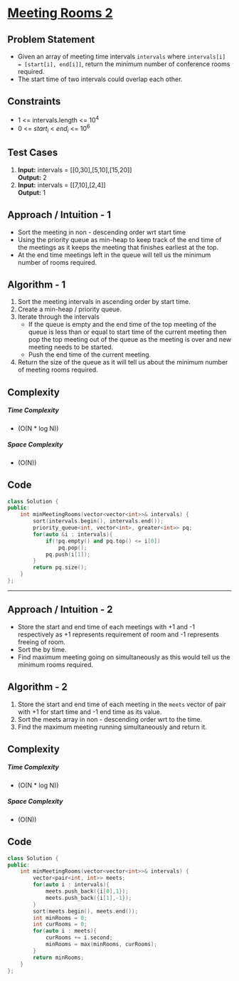 # [Meeting Rooms 2](https://leetcode.com/problems/meeting-rooms-ii/description/)

## Problem Statement
- Given an array of meeting time intervals `intervals` where `intervals[i] = [start[i], end[i]]`, return the minimum number of conference rooms required.
- The start time of two intervals could overlap each other.


## Constraints
- 1 <= intervals.length <= 10<sup>4</sup>
- 0 <= $start_i$ < $end_i$ <= 10<sup>6</sup>


## Test Cases
1. **Input:** intervals = \[[0,30],[5,10],[15,20]]<br>
**Output:** 2
2. **Input:** intervals = \[[7,10],[2,4]]<br>
**Output:** 1

## Approach / Intuition - 1
- Sort the meeting in non - descending order wrt start time
- Using the priority queue as min-heap to keep track of the end time of the meetings as it keeps the meeting that finishes earliest at the top.
- At the end time meetings left in the queue will tell us the minimum number of rooms required.

## Algorithm - 1
1. Sort the meeting intervals in ascending order by start time.
2. Create a min-heap / priority queue.
3. Iterate through the intervals
   - If the queue is empty and the end time of the top meeting of the queue is less than or equal to start time of the current meeting then pop the top meeting out of the queue as the meeting is over and new meeting needs to be started.
   - Push the end time of the current meeting.
4. Return the size of the queue as it will tell us about the minimum number of meeting rooms required.

## Complexity
##### Time Complexity
- \(O(N * log N)\)
##### Space Complexity
- \(O(N)\)

## Code
```cpp
class Solution {
public:
    int minMeetingRooms(vector<vector<int>>& intervals) {
        sort(intervals.begin(), intervals.end());
        priority_queue<int, vector<int>, greater<int>> pq;
        for(auto &i : intervals){
            if(!pq.empty() and pq.top() <= i[0])
                pq.pop();
            pq.push(i[1]);
        }
        return pq.size();
    }
};
```
<hr>

## Approach / Intuition - 2
- Store the start and end time of each meetings with +1 and -1 respectively as +1 represents requirement of room and -1 represents freeing of room.
- Sort the by time.
- Find maximum meeting going on simultaneously as this would tell us the minimum rooms required.

## Algorithm - 2
1. Store the start and end time of each meeting in the `meets` vector of pair with +1 for start time and -1 end time as its value.
2. Sort the meets array in non - descending order wrt to the time.
3. Find the maximum meeting running simultaneously and return it.

## Complexity
##### Time Complexity
- \(O(N * log N)\)
##### Space Complexity
- \(O(N)\)

## Code
```cpp
class Solution {
public:
    int minMeetingRooms(vector<vector<int>>& intervals) {
        vector<pair<int, int>> meets;
        for(auto i : intervals){
            meets.push_back({i[0],1});
            meets.push_back({i[1],-1});
        }
        sort(meets.begin(), meets.end());
        int minRooms = 0;
        int curRooms = 0;
        for(auto i : meets){
            curRooms += i.second;
            minRooms = max(minRooms, curRooms);
        }
        return minRooms;
    }
};
```